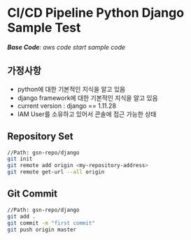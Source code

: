 # CI/CD Pipeline Python Django Sample Test



***Base Code**: aws code start sample code*



## 가정사항

- python에 대한 기본적인 지식을 알고 있음
- django framework에 대한 기본적인 지식을 알고 있음
- current version : django == 1.11.28
- IAM User를 소유하고 있어서 콘솔에 접근 가능한 상태



## Repository Set

```bash
//Path: gsn-repo/django
git init
git remote add origin <my-repository-address>
git remote get-url --all origin
```



## Git Commit

```bash
//Path: gsn-repo/django
git add .
git commit -m "first commit"
git push origin master
```

